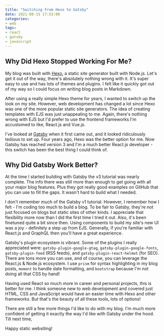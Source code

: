 ```yaml
---
title: "Switching From Hexo to Gatsby"
date: 2021-08-15 17:53:00
categories:
- web
tags:
- react
- gatsby
- javascript
---
```


## Why Did Hexo Stopped Working For Me?

My blog was built with <a href="https://hexo.io" target="_blank" rel="nofollow noopener noreferrer">Hexo</a>, a static site generator built with Node.js. Let's get it out of the way, there's absolutely nothing wrong with it. It's super easy to use and has lots of themes and plugins. I felt like it quickly got out of my way so I could focus on writing blog posts in Markdown.

After using a really simple Hexo theme for years, I wanted to switch up the look on my site. However, web development has changed a lot since Hexo was one of the more popular static site generators. The idea of creating templates with EJS was just unappealing to me. Again, there's nothing wrong with EJS but I'd prefer to use the frontend frameworks I'm accustomed to like, React.js and Vue.js.

I've looked at <a href="https://www.gatsbyjs.com" target="_blank" rel="nofollow noopener noreferrer">Gatsby</a> when it first came out, and it looked ridiculously tedious to set up. Four years ago, Hexo was the better option for me. Now Gatsby has reached version 3 and I'm a much better React.js developer - this switch has been the best thing I could think of.

## Why Did Gatsby Work Better?

At the time I started building with Gatsby the v3 tutorial was nearly complete. The info there was still more than enough to get going with all your major blog features. Plus they got really good examples on GitHub that you can use to fill the gaps. It wasn't hard to build what I needed.

I don't remember much of the Gatsby v1 tutorial. However, I remember how I felt \- I'm coding too much to build a blog.  To be fair to Gatsby, they're not just focused on blogs but static sites of other kinds. I appreciate that flexibility more now than I did the first time I tried it out. Also, it's been finetuned quite a bit since then. Using components to build my site's new UI was a joy - definitely a step up from EJS. Generally, if you're familiar with React.js and GraphQL then you'll have a great experience.

Gatsby's plugin ecosystem is vibrant. Some of the plugins I really appreciated were: `gatsby-plugin-google-gtag`, `gatsby-plugin-google-fonts`, `gatsby-plugin-feed` (RSS feeds), and `gatsby-plugin-react-helmet` (for SEO). There are tons more you can use, and of course, you can leverage the React.js &amp; Node.js ecosystem. I use `prism` for syntax highlighting in my blog posts, `moment` to handle date formatting, and `bootstrap` because I'm not doing all that CSS by hand!

Having used React so much more in career and personal projects, this is better for me. I think someone new to web development and covered just HTML, CSS and JavaScript would have an easier time with Hexo and other frameworks. But that's the beauty of all these tools, lots of options!

There are still a few more things I'd like to do with my blog. I'm much more confident of getting it exactly the way I'd like with Gatsby under the hood. Till next time,

Happy static websiting!
